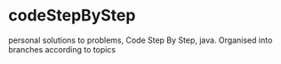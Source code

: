 # codeStepByStep
personal solutions to problems, Code Step By Step, java. Organised into branches according to topics 
